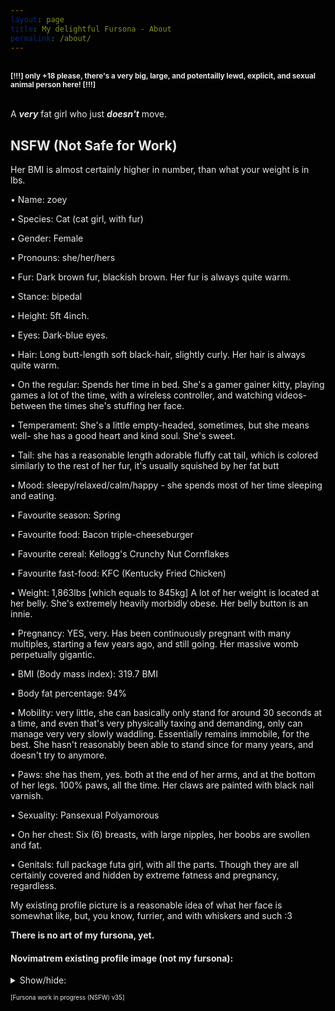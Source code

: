 ```yaml
---
layout: page
title: My delightful Fursona - About
permalink: /about/
---
```


<style>
html {
  filter: invert(1.0);
}
body {
  filter: invert(0.0);
}
img {
  filter: invert(1.0);
}
pre {
  filter: invert(1.0);
}
iframe {
  filter: invert(1.0);
}
</style>
<br>
<sup><b>[!!!] only +18 please, there's a very big, large, and potentailly lewd, explicit, and sexual animal person here! [!!!]</b></sup>
<br><br>

A <b><i>very</i></b> fat girl who just <b><i>doesn't</i></b> move.<br>

## NSFW (Not Safe for Work)


Her BMI is almost certainly higher in number, than what your weight is in lbs.

• Name: zoey

• Species: Cat (cat girl, with fur)

• Gender: Female

• Pronouns: she/her/hers

• Fur: Dark brown fur, blackish brown. Her fur is always quite warm.

• Stance: bipedal

• Height: 5ft 4inch.

• Eyes: Dark-blue eyes.

• Hair: Long butt-length soft black-hair, slightly curly. Her hair is always quite warm.

• On the regular: Spends her time in bed. She's a gamer gainer kitty, playing games a lot of the time, with a wireless controller, and watching videos- between the times she's stuffing her face.

• Temperament: She's a little empty-headed, sometimes, but she means well- she has a good heart and kind soul. She's sweet.

• Tail: she has a reasonable length adorable fluffy cat tail, which is colored similarly to the rest of her fur, it's usually squished by her fat butt

• Mood: sleepy/relaxed/calm/happy - she spends most of her time sleeping and eating.

• Favourite season: Spring

• Favourite food: Bacon triple-cheeseburger

• Favourite cereal: Kellogg's Crunchy Nut Cornflakes

• Favourite fast-food: KFC (Kentucky Fried Chicken)

• Weight: 1,863lbs [which equals to 845kg] A lot of her weight is located at her belly. She's extremely heavily morbidly obese. Her belly button is an innie.

• Pregnancy: YES, very. Has been continuously pregnant with many multiples, starting a few years ago, and still going. Her massive womb perpetually gigantic.

• BMI (Body mass index): 319.7 BMI

• Body fat percentage: 94%

• Mobility: very little, she can basically only stand for around 30 seconds at a time, and even that's very physically taxing and demanding, only can manage very very slowly waddling. Essentially remains immobile, for the best. She hasn't reasonably been able to stand since for many years, and doesn't try to anymore.

• Paws: she has them, yes. both at the end of her arms, and at the bottom of her legs. 100% paws, all the time. Her claws are painted with black nail varnish.

• Sexuality: Pansexual Polyamorous

• On her chest: Six (6) breasts, with large nipples, her boobs are swollen and fat.

• Genitals: full package futa girl, with all the parts. Though they are all certainly covered and hidden by extreme fatness and pregnancy, regardless.

My existing profile picture is a reasonable idea of what her face is somewhat like, but, you know, furrier, and with whiskers and such :3

**There is no art of my fursona, yet.**

#### Novimatrem existing profile image (not my fursona):
<details>
    <summary>Show/hide:</summary>
    <img src="https://novimatrem.uk/assets/images/avatar/novi-pfp-max-resolution.png" style="width:70%; height:auto;">
</details>

<sup><sub>[Fursona work in progress (NSFW) v35]</sub></sup>



